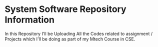 # System Software Repository Information

In this Repository I'll be Uploading All the Codes related to assignment / Projects which I'll be doing as part of my Mtech Course in CSE.
